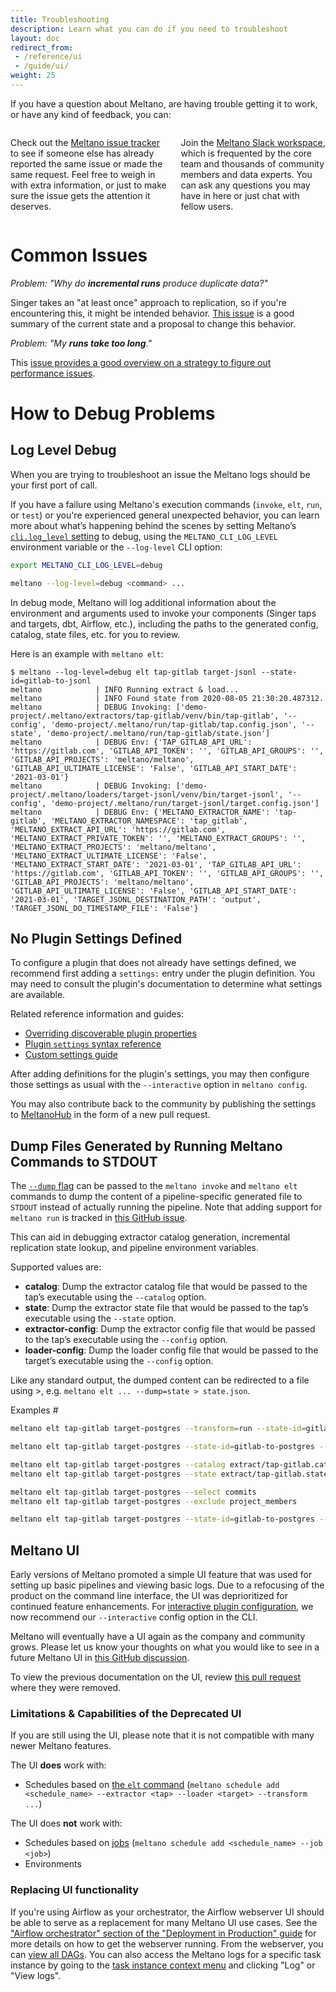 ```yaml
---
title: Troubleshooting
description: Learn what you can do if you need to troubleshoot
layout: doc
redirect_from:
 - /reference/ui
 - /guide/ui/
weight: 25
---
```


If you have a question about Meltano, are having trouble getting it to work, or have any kind of feedback, you can:

<div class="columns is-multiline is-centered">
    <div class="column is-half">
      <div class="card chiclet">
        <div class="card-content has-text-centered">
          <div class="block">
            <p><span class="icon is-large"><i class="fab fa-github fa-5x"></i></span></p>
            <p>Check out the <a href="https://github.com/meltano/meltano/issues/">Meltano issue tracker</a> to see if someone else has already reported the same issue or made the same request. Feel free to weigh in with extra information, or just to make sure the issue gets the attention it deserves.</p>
          </div>
        </div>
      </div>
    </div>
    <div class="column is-half">
      <div class="card chiclet">
        <div class="card-content has-text-centered">
          <div class="block">
            <p><span class="icon is-large"><i class="fab fa-slack fa-5x"></i></span></p>
            <p>Join the <a href="https://meltano.com/slack">Meltano Slack workspace</a>, which is frequented by the core team and thousands of community members and data experts. You can ask any questions you may have in here or just chat with fellow users.</p>
          </div>
        </div>
      </div>
    </div>
</div>

# Common Issues

*Problem: "Why do **incremental runs** produce duplicate data?"*

Singer takes an "at least once" approach to replication, so if you're encountering this, it might be intended behavior. [This issue](https://github.com/MeltanoLabs/Singer-Working-Group/issues/13) is a good summary of the current state and a proposal to change this behavior.

*Problem: "My **runs take too long**."*

This [issue provides a good overview on a strategy to figure out performance issues](https://github.com/meltano/meltano/issues/6613#issuecomment-1215074973).

# How to Debug Problems

## Log Level Debug

When you are trying to troubleshoot an issue the Meltano logs should be your first port of call.

If you have a failure using Meltano's execution commands (`invoke`, `elt`, `run`, or `test`) or you're experienced general unexpected behavior, you can learn more about what’s happening behind the scenes by setting Meltano’s [`cli.log_level` setting](/reference/settings#clilog_level) to debug, using the `MELTANO_CLI_LOG_LEVEL` environment variable or the `--log-level` CLI option:

```bash
export MELTANO_CLI_LOG_LEVEL=debug

meltano --log-level=debug <command> ...
```

In debug mode, Meltano will log additional information about the environment and arguments used to invoke your components (Singer taps and targets, dbt, Airflow, etc.), including the paths to the generated config, catalog, state files, etc. for you to review.

Here is an example with `meltano elt`:

```
$ meltano --log-level=debug elt tap-gitlab target-jsonl --state-id=gitlab-to-jsonl
meltano            | INFO Running extract & load...
meltano            | INFO Found state from 2020-08-05 21:30:20.487312.
meltano            | DEBUG Invoking: ['demo-project/.meltano/extractors/tap-gitlab/venv/bin/tap-gitlab', '--config', 'demo-project/.meltano/run/tap-gitlab/tap.config.json', '--state', 'demo-project/.meltano/run/tap-gitlab/state.json']
meltano            | DEBUG Env: {'TAP_GITLAB_API_URL': 'https://gitlab.com', 'GITLAB_API_TOKEN': '', 'GITLAB_API_GROUPS': '', 'GITLAB_API_PROJECTS': 'meltano/meltano', 'GITLAB_API_ULTIMATE_LICENSE': 'False', 'GITLAB_API_START_DATE': '2021-03-01'}
meltano            | DEBUG Invoking: ['demo-project/.meltano/loaders/target-jsonl/venv/bin/target-jsonl', '--config', 'demo-project/.meltano/run/target-jsonl/target.config.json']
meltano            | DEBUG Env: {'MELTANO_EXTRACTOR_NAME': 'tap-gitlab', 'MELTANO_EXTRACTOR_NAMESPACE': 'tap_gitlab', 'MELTANO_EXTRACT_API_URL': 'https://gitlab.com', 'MELTANO_EXTRACT_PRIVATE_TOKEN': '', 'MELTANO_EXTRACT_GROUPS': '', 'MELTANO_EXTRACT_PROJECTS': 'meltano/meltano', 'MELTANO_EXTRACT_ULTIMATE_LICENSE': 'False', 'MELTANO_EXTRACT_START_DATE': '2021-03-01', 'TAP_GITLAB_API_URL': 'https://gitlab.com', 'GITLAB_API_TOKEN': '', 'GITLAB_API_GROUPS': '', 'GITLAB_API_PROJECTS': 'meltano/meltano', 'GITLAB_API_ULTIMATE_LICENSE': 'False', 'GITLAB_API_START_DATE': '2021-03-01', 'TARGET_JSONL_DESTINATION_PATH': 'output', 'TARGET_JSONL_DO_TIMESTAMP_FILE': 'False'}
```

## No Plugin Settings Defined

To configure a plugin that does not already have settings defined, we recommend first adding a `settings:` entry under the plugin definition. You may need to consult the plugin's documentation to determine what settings are available.

Related reference information and guides:

- [Overriding discoverable plugin properties](https://docs.meltano.com/guide/configuration#overriding-discoverable-plugin-properties)
- [Plugin `settings` syntax reference](https://docs.meltano.com/reference/plugin-definition-syntax#settings)
- [Custom settings guide](https://docs.meltano.com/guide/configuration#custom-settings)

After adding definitions for the plugin's settings, you may then configure those settings as usual with the `--interactive` option in `meltano config`.

You may also contribute back to the community by publishing the settings to [MeltanoHub](https://hub.meltano.com) in the form of a new pull request.

## Dump Files Generated by Running Meltano Commands to STDOUT

The [`--dump` flag](/reference/command-line-interface#parameters-1) can be passed to the `meltano invoke` and `meltano elt` commands to dump the content of a pipeline-specific generated file to `STDOUT` instead of actually running the pipeline. Note that adding support for `meltano run` is tracked in [this GitHub issue](https://github.com/meltano/meltano/issues/3072).

This can aid in debugging extractor catalog generation, incremental replication state lookup, and pipeline environment variables.

Supported values are:

- **catalog**: Dump the extractor catalog file that would be passed to the tap’s executable using the `--catalog` option.
- **state**: Dump the extractor state file that would be passed to the tap’s executable using the `--state` option.
- **extractor-config**: Dump the extractor config file that would be passed to the tap’s executable using the `--config` option.
- **loader-config**: Dump the loader config file that would be passed to the target’s executable using the `--config` option.

Like any standard output, the dumped content can be redirected to a file using >, e.g. `meltano elt ... --dump=state > state.json`.

Examples #
```bash
meltano elt tap-gitlab target-postgres --transform=run --state-id=gitlab-to-postgres

meltano elt tap-gitlab target-postgres --state-id=gitlab-to-postgres --full-refresh

meltano elt tap-gitlab target-postgres --catalog extract/tap-gitlab.catalog.json
meltano elt tap-gitlab target-postgres --state extract/tap-gitlab.state.json

meltano elt tap-gitlab target-postgres --select commits
meltano elt tap-gitlab target-postgres --exclude project_members

meltano elt tap-gitlab target-postgres --state-id=gitlab-to-postgres --dump=state > extract/tap-gitlab.state.json
```

## Meltano UI

Early versions of Meltano promoted a simple UI feature that was used for setting up basic pipelines and viewing basic logs. Due to a refocusing of the product on the command line interface, the UI was deprioritized for continued feature enhancements. For [interactive plugin configuration](/reference/command-line-interface#how-to-use-interactive-config), we now recommend our `--interactive` config option in the CLI.

Meltano will eventually have a UI again as the company and community grows. Please let us know your thoughts on what you would like to see in a future Meltano UI in [this GitHub discussion](https://github.com/meltano/meltano/discussions/6957).

To view the previous documentation on the UI, review [this pull request](https://github.com/meltano/meltano/pull/6955) where they were removed.

### Limitations & Capabilities of the Deprecated UI

If you are still using the UI, please note that it is not compatible with many newer Meltano features.

The UI **does** work with:
- Schedules based on [the `elt` command](https://docs.meltano.com/reference/command-line-interface#elt) (`meltano schedule add <schedule_name> --extractor <tap> --loader <target> --transform ...`)

The UI does **not** work with:
- Schedules based on [jobs](https://docs.meltano.com/reference/command-line-interface#job) (`meltano schedule add <schedule_name> --job <job>`)
- Environments

### Replacing UI functionality

If you're using Airflow as your orchestrator, the Airflow webserver UI should be able to serve as a replacement for many Meltano UI use cases. See the ["Airflow orchestrator" section of the "Deployment in Production" guide](/guide/production#airflow-orchestrator) for more details on how to get the webserver running. From the webserver, you can [view all DAGs](https://airflow.apache.org/docs/apache-airflow/1.10.14/ui.html#dags-view). You can also access the Meltano logs for a specific task instance by going to the [task instance context menu](https://airflow.apache.org/docs/apache-airflow/1.10.14/ui.html#task-instance-context-menu) and clicking "Log" or "View logs".
